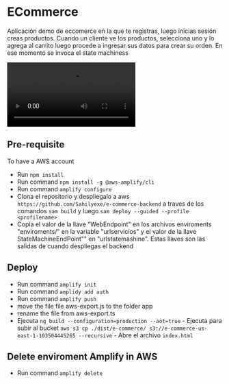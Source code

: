 # ECommerce

Aplicación demo de eccomerce en la que te registras, luego inicias sesión creas productos. Cuando un cliente ve los productos, selecciona uno y lo agrega al carrito luego procede a ingresar sus datos para crear su orden. En ese momento se invoca el state machiness

![diagrama-actualiza-datos.png](./Documentación/video.mp4)

## Pre-requisite
To have a AWS account
- Run `npm install`
- Run command `npm install -g @aws-amplify/cli`
- Run command `amplify configure`
- Clona el repositorio y despliegalo a aws `https://github.com/Sahilyexe/e-commerce-backend` a traves de los comandos `sam build` y luego `sam deploy --guided --profile <profilename>`
- Copia el valor de la llave "WebEndpoint" en los archivos enviroments "enviroments/" en la variable "urlservicios" y el valor de la llave StateMachineEndPoint"" en "urlstatemashine". Estas llaves son las salidas de cuando despliegas el backend


## Deploy

- Run command `amplify init`
- Run command `amplidy add auth`
- Run command `amplify push`
- move the file file aws-export.js to the folder app
- rename the file from aws-export.ts
- Ejecuta `ng build --configuration=production --aot=true`
      - Ejecuta para subir al bucket `aws s3 cp ./dist/e-commerce/ s3://e-commerce-us-east-1-103504445265 --recursive`
      - Abre el archivo `index.html`  

## Delete enviroment Amplify in AWS

- Run command `amplify delete`
